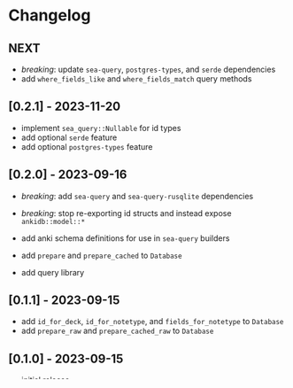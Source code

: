 # Changelog

## NEXT

- _breaking_: update `sea-query`, `postgres-types`, and `serde` dependencies
- add `where_fields_like` and `where_fields_match` query methods

## [0.2.1] - 2023-11-20

- implement `sea_query::Nullable` for id types
- add optional `serde` feature
- add optional `postgres-types` feature

## [0.2.0] - 2023-09-16

- _breaking_: add `sea-query` and `sea-query-rusqlite` dependencies
- _breaking_: stop re-exporting id structs and instead expose `ankidb::model::*`

- add anki schema definitions for use in `sea-query` builders
- add `prepare` and `prepare_cached` to `Database`
- add query library

## [0.1.1] - 2023-09-15

- add `id_for_deck`, `id_for_notetype`, and `fields_for_notetype` to `Database`
- add `prepare_raw` and `prepare_cached_raw` to `Database`

## [0.1.0] - 2023-09-15

- initial release
